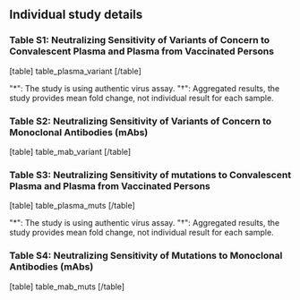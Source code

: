 <div style="clear: both; height: 0;" />


## Individual study details

### Table S1: Neutralizing Sensitivity of Variants of Concern to Convalescent Plasma and Plasma from Vaccinated Persons

[table]
table_plasma_variant
[/table]

"*": The study is using authentic virus assay.
"†": Aggregated results, the study provides mean fold change, not individual result for each sample.


### Table S2: Neutralizing Sensitivity of Variants of Concern to Monoclonal Antibodies (mAbs)

[table]
table_mab_variant
[/table]


### Table S3: Neutralizing Sensitivity of mutations to Convalescent Plasma and Plasma from Vaccinated Persons

[table]
table_plasma_muts
[/table]

"*": The study is using authentic virus assay.
"†": Aggregated results, the study provides mean fold change, not individual result for each sample.

### Table S4: Neutralizing Sensitivity of Mutations to Monoclonal Antibodies (mAbs)

[table]
table_mab_muts
[/table]

